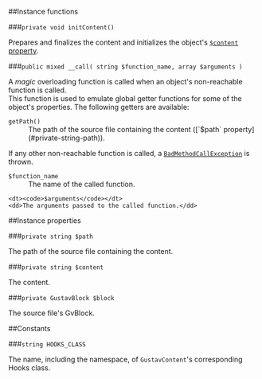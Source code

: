 ##Instance functions

###`private void initContent()`

Prepares and finalizes the content and initializes the object's [`$content` property](#private-string-content).

###`public mixed __call( string $function_name, array $arguments )`

A *magic* overloading function is called when an object's non-reachable function is called.  
This function is used to emulate global getter functions for some of the object's properties. The following getters are available:

<dl>
    <dt><code>getPath()</code></dt>
    <dd>The path of the source file containing the content ([`$path` property](#private-string-path)).</dd>
</dl>

If any other non-reachable function is called, a [`BadMethodCallException`](http://php.net/manual/en/class.badmethodcallexception.php) is thrown.

<dl>
    <dt><code>$function_name</code></dt>
    <dd>The name of the called function.</dd>
    
    <dt><code>$arguments</code></dt>
    <dd>The arguments passed to the called function.</dd>
</dl>



##Instance properties

###`private string $path`

The path of the source file containing the content.

###`private string $content`

The content.

###`private GustavBlock $block`

The source file's GvBlock.



##Constants

###`string HOOKS_CLASS`

The name, including the namespace, of `GustavContent`'s corresponding Hooks class.